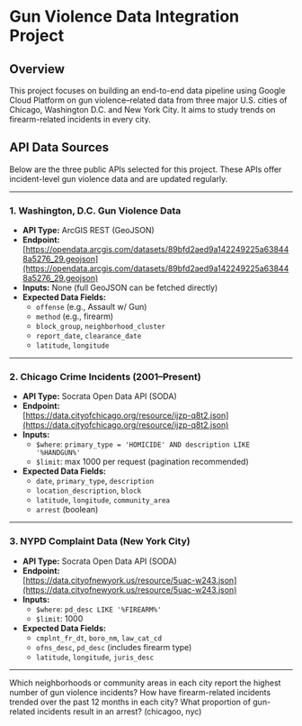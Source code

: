 # Gun Violence Data Integration Project

## Overview

This project focuses on building an end-to-end data pipeline using Google Cloud Platform on gun violence–related data from three major U.S. cities of Chicago, Washington D.C. and New York City. It aims to study trends on firearm-related incidents in every city. 

## API Data Sources

Below are the three public APIs selected for this project. These APIs offer incident-level gun violence data and are updated regularly.

---

### 1. **Washington, D.C. Gun Violence Data**
- **API Type:** ArcGIS REST (GeoJSON)
- **Endpoint:**  
  [https://opendata.arcgis.com/datasets/89bfd2aed9a142249225a638448a5276_29.geojson](https://opendata.arcgis.com/datasets/89bfd2aed9a142249225a638448a5276_29.geojson)
- **Inputs:** None (full GeoJSON can be fetched directly)
- **Expected Data Fields:**
  - `offense` (e.g., Assault w/ Gun)
  - `method` (e.g., firearm)
  - `block_group`, `neighborhood_cluster`
  - `report_date`, `clearance_date`
  - `latitude`, `longitude`

---

### 2. **Chicago Crime Incidents (2001–Present)**
- **API Type:** Socrata Open Data API (SODA)
- **Endpoint:**  
  [https://data.cityofchicago.org/resource/ijzp-q8t2.json](https://data.cityofchicago.org/resource/ijzp-q8t2.json)
- **Inputs:**
  - `$where`: `primary_type = 'HOMICIDE' AND description LIKE '%HANDGUN%'`
  - `$limit`: max 1000 per request (pagination recommended)
- **Expected Data Fields:**
  - `date`, `primary_type`, `description`
  - `location_description`, `block`
  - `latitude`, `longitude`, `community_area`
  - `arrest` (boolean)

---

### 3. **NYPD Complaint Data (New York City)**
- **API Type:** Socrata Open Data API (SODA)
- **Endpoint:**  
  [https://data.cityofnewyork.us/resource/5uac-w243.json](https://data.cityofnewyork.us/resource/5uac-w243.json)
- **Inputs:**
  - `$where`: `pd_desc LIKE '%FIREARM%'`
  - `$limit`: 1000
- **Expected Data Fields:**
  - `cmplnt_fr_dt`, `boro_nm`, `law_cat_cd`
  - `ofns_desc`, `pd_desc` (includes firearm type)
  - `latitude`, `longitude`, `juris_desc`

---
Which neighborhoods or community areas in each city report the highest number of gun violence incidents?
How have firearm-related incidents trended over the past 12 months in each city?
What proportion of gun-related incidents result in an arrest? (chicagoo, nyc)